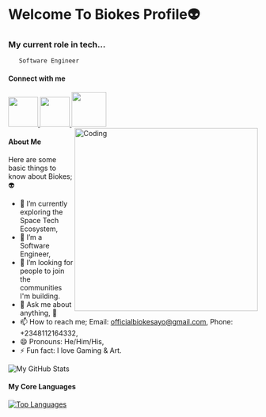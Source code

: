 <h1>Welcome To Biokes Profile👽</h1>

###   **My current role in tech...** </h2>
       Software Engineer 


#### Connect with me 
<a href="https://www.linkedin.com/in/babalola-abiodun-ayomide/"> <img src="images/linkedin.png" width="60" /> </a>
<a href="https://twitter.com/blockchainrafik"> <img src="images/twitter.png" width="60" /> </a>
<a href="https://www.instagram.com/officialbiokes"> <img src="images/ig.png" width="70" /> </a>
<img align="right" alt="Coding" width="370" src="https://miro.medium.com/max/680/0*7Q3yvSIv_t0ioJ-Z.gif"/>


#### About Me
Here are some basic things to know about Biokes; 👽

- 🔭 I’m currently exploring the Space Tech Ecosystem, 
- 🌱 I’m a Software Engineer,
- 👯 I’m looking for people to join the communities I'm building.
- 💬 Ask me about anything, 🌚
- 📫 How to reach me; Email: officialbiokesayo@gmail.com, Phone: +2348112164332,
- 😄 Pronouns: He/Him/His,
- ⚡ Fun fact: I love Gaming & Art.
  
![My GitHub Stats](https://github-readme-stats.vercel.app/api?username=Biokes&show_icons=true&theme=nightowl)

#### My Core Languages

<a href="https://github.com/Biokes" align="left"><img src="https://github-readme-stats.vercel.app/api/top-langs/?username=Biokes&langs_count=5&title_color=0891b2&text_color=ffffff&icon_color=0891b2&bg_color=1c1917&hide_border=true&locale=en&custom_title=Top%10%Languages" alt="Top Languages" /></a> 
